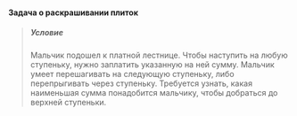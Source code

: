 #### Задача о раскрашивании плиток

> ##### Условие
> Мальчик подошел к платной лестнице. 
> Чтобы наступить на любую ступеньку, нужно заплатить указанную на ней сумму. 
> Мальчик умеет перешагивать на следующую ступеньку, либо перепрыгивать через ступеньку. 
> Требуется узнать, какая наименьшая сумма понадобится мальчику, чтобы добраться до верхней 
> ступеньки.
